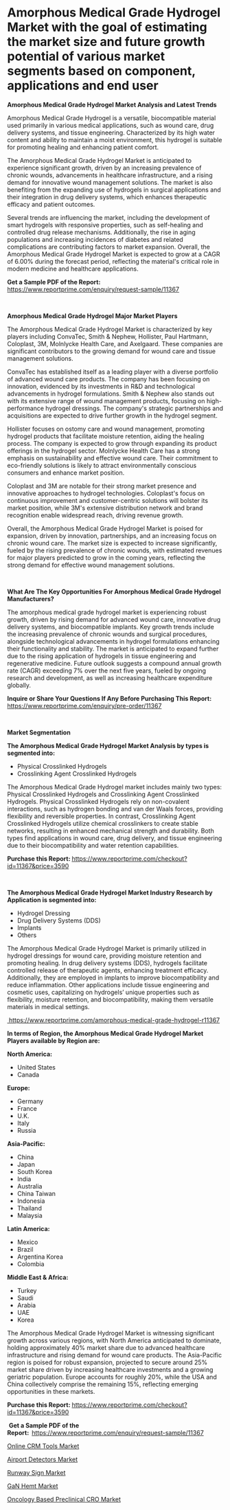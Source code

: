 <p><h1>Amorphous Medical Grade Hydrogel Market with the goal of estimating the market size and future growth potential of various market segments based on component, applications and end user</h1></p><p><strong>Amorphous Medical Grade Hydrogel Market Analysis and Latest Trends</strong></p>
<p><p>Amorphous Medical Grade Hydrogel is a versatile, biocompatible material used primarily in various medical applications, such as wound care, drug delivery systems, and tissue engineering. Characterized by its high water content and ability to maintain a moist environment, this hydrogel is suitable for promoting healing and enhancing patient comfort.</p><p>The Amorphous Medical Grade Hydrogel Market is anticipated to experience significant growth, driven by an increasing prevalence of chronic wounds, advancements in healthcare infrastructure, and a rising demand for innovative wound management solutions. The market is also benefiting from the expanding use of hydrogels in surgical applications and their integration in drug delivery systems, which enhances therapeutic efficacy and patient outcomes.</p><p>Several trends are influencing the market, including the development of smart hydrogels with responsive properties, such as self-healing and controlled drug release mechanisms. Additionally, the rise in aging populations and increasing incidences of diabetes and related complications are contributing factors to market expansion. Overall, the Amorphous Medical Grade Hydrogel Market is expected to grow at a CAGR of 6.00% during the forecast period, reflecting the material's critical role in modern medicine and healthcare applications.</p></p>
<p><strong>Get a Sample PDF of the Report:&nbsp;</strong> <a href="https://www.reportprime.com/enquiry/request-sample/11367?utm_campaign=1094&utm_medium=2&utm_source=Github&utm_content=ia&utm_term=02102024&utm_id=amorphous-medical-grade-hydrogel">https://www.reportprime.com/enquiry/request-sample/11367</a></p>
<p>&nbsp;</p>
<p><strong>Amorphous Medical Grade Hydrogel Major Market Players</strong></p>
<p><p>The Amorphous Medical Grade Hydrogel Market is characterized by key players including ConvaTec, Smith & Nephew, Hollister, Paul Hartmann, Coloplast, 3M, Molnlycke Health Care, and Axelgaard. These companies are significant contributors to the growing demand for wound care and tissue management solutions.</p><p>ConvaTec has established itself as a leading player with a diverse portfolio of advanced wound care products. The company has been focusing on innovation, evidenced by its investments in R&D and technological advancements in hydrogel formulations. Smith & Nephew also stands out with its extensive range of wound management products, focusing on high-performance hydrogel dressings. The company's strategic partnerships and acquisitions are expected to drive further growth in the hydrogel segment.</p><p>Hollister focuses on ostomy care and wound management, promoting hydrogel products that facilitate moisture retention, aiding the healing process. The company is expected to grow through expanding its product offerings in the hydrogel sector. Molnlycke Health Care has a strong emphasis on sustainability and effective wound care. Their commitment to eco-friendly solutions is likely to attract environmentally conscious consumers and enhance market position.</p><p>Coloplast and 3M are notable for their strong market presence and innovative approaches to hydrogel technologies. Coloplast's focus on continuous improvement and customer-centric solutions will bolster its market position, while 3M's extensive distribution network and brand recognition enable widespread reach, driving revenue growth.</p><p>Overall, the Amorphous Medical Grade Hydrogel Market is poised for expansion, driven by innovation, partnerships, and an increasing focus on chronic wound care. The market size is expected to increase significantly, fueled by the rising prevalence of chronic wounds, with estimated revenues for major players predicted to grow in the coming years, reflecting the strong demand for effective wound management solutions.</p></p>
<p>&nbsp;</p>
<p><strong>What Are The Key Opportunities For Amorphous Medical Grade Hydrogel Manufacturers?</strong></p>
<p><p>The amorphous medical grade hydrogel market is experiencing robust growth, driven by rising demand for advanced wound care, innovative drug delivery systems, and biocompatible implants. Key growth trends include the increasing prevalence of chronic wounds and surgical procedures, alongside technological advancements in hydrogel formulations enhancing their functionality and stability. The market is anticipated to expand further due to the rising application of hydrogels in tissue engineering and regenerative medicine. Future outlook suggests a compound annual growth rate (CAGR) exceeding 7% over the next five years, fueled by ongoing research and development, as well as increasing healthcare expenditure globally.</p></p>
<p><strong>Inquire or Share Your Questions If Any Before Purchasing This Report:</strong> <a href="https://www.reportprime.com/enquiry/pre-order/11367?utm_campaign=1094&utm_medium=2&utm_source=Github&utm_content=ia&utm_term=02102024&utm_id=amorphous-medical-grade-hydrogel">https://www.reportprime.com/enquiry/pre-order/11367</a></p>
<p>&nbsp;</p>
<p><strong>Market Segmentation</strong></p>
<p><strong>The Amorphous Medical Grade Hydrogel Market Analysis by types is segmented into:</strong></p>
<p><ul><li>Physical Crosslinked Hydrogels</li><li>Crosslinking Agent Crosslinked Hydrogels</li></ul></p>
<p><p>The Amorphous Medical Grade Hydrogel market includes mainly two types: Physical Crosslinked Hydrogels and Crosslinking Agent Crosslinked Hydrogels. Physical Crosslinked Hydrogels rely on non-covalent interactions, such as hydrogen bonding and van der Waals forces, providing flexibility and reversible properties. In contrast, Crosslinking Agent Crosslinked Hydrogels utilize chemical crosslinkers to create stable networks, resulting in enhanced mechanical strength and durability. Both types find applications in wound care, drug delivery, and tissue engineering due to their biocompatibility and water retention capabilities.</p></p>
<p><strong>Purchase this Report:&nbsp;</strong><a href="https://www.reportprime.com/checkout?id=11367&price=3590&utm_campaign=1094&utm_medium=2&utm_source=Github&utm_content=ia&utm_term=02102024&utm_id=amorphous-medical-grade-hydrogel">https://www.reportprime.com/checkout?id=11367&price=3590</a></p>
<p>&nbsp;</p>
<p><strong>The Amorphous Medical Grade Hydrogel Market Industry Research by Application is segmented into:</strong></p>
<p><ul><li>Hydrogel Dressing</li><li>Drug Delivery Systems (DDS)</li><li>Implants</li><li>Others</li></ul></p>
<p><p>The Amorphous Medical Grade Hydrogel Market is primarily utilized in hydrogel dressings for wound care, providing moisture retention and promoting healing. In drug delivery systems (DDS), hydrogels facilitate controlled release of therapeutic agents, enhancing treatment efficacy. Additionally, they are employed in implants to improve biocompatibility and reduce inflammation. Other applications include tissue engineering and cosmetic uses, capitalizing on hydrogels’ unique properties such as flexibility, moisture retention, and biocompatibility, making them versatile materials in medical settings.</p></p>
<p><a href="https://www.reportprime.com/amorphous-medical-grade-hydrogel-r11367?utm_campaign=1094&utm_medium=2&utm_source=Github&utm_content=ia&utm_term=02102024&utm_id=amorphous-medical-grade-hydrogel">&nbsp;https://www.reportprime.com/amorphous-medical-grade-hydrogel-r11367</a></p>
<p><strong>In terms of Region, the Amorphous Medical Grade Hydrogel Market Players available by Region are:</strong></p>
<p>
    <p> <strong> North America: </strong>
        <ul>
            <li>United States</li>
            <li>Canada</li>
        </ul>
        </p> 
    <p> <strong> Europe: </strong>
        <ul>
            <li>Germany</li>
            <li>France</li>
            <li>U.K.</li>
            <li>Italy</li>
            <li>Russia</li>
        </ul>
        </p> 
    <p> <strong> Asia-Pacific: </strong>
        <ul>
            <li>China</li>
            <li>Japan</li>
            <li>South Korea</li>
            <li>India</li>
            <li>Australia</li>
            <li>China Taiwan</li>
            <li>Indonesia</li>
            <li>Thailand</li>
            <li>Malaysia</li>
        </ul>
        </p> 
    <p> <strong> Latin America: </strong>
        <ul>
            <li>Mexico</li>
            <li>Brazil</li>
            <li>Argentina Korea</li>
            <li>Colombia</li>
        </ul>
        </p> 
    <p> <strong> Middle East & Africa: </strong>
        <ul>
            <li>Turkey</li>
            <li>Saudi</li>
            <li>Arabia</li>
            <li>UAE</li>
            <li>Korea</li>
        </ul>
    </p>
    </p>
<p><p>The Amorphous Medical Grade Hydrogel Market is witnessing significant growth across various regions, with North America anticipated to dominate, holding approximately 40% market share due to advanced healthcare infrastructure and rising demand for wound care products. The Asia-Pacific region is poised for robust expansion, projected to secure around 25% market share driven by increasing healthcare investments and a growing geriatric population. Europe accounts for roughly 20%, while the USA and China collectively comprise the remaining 15%, reflecting emerging opportunities in these markets.</p></p>
<p><strong>Purchase this Report: </strong><a href="https://www.reportprime.com/checkout?id=11367&price=3590&utm_campaign=1094&utm_medium=2&utm_source=Github&utm_content=ia&utm_term=02102024&utm_id=amorphous-medical-grade-hydrogel">https://www.reportprime.com/checkout?id=11367&price=3590</a></p>
<p>&nbsp;<strong>Get a Sample PDF of the Report:&nbsp;&nbsp;</strong><a href="https://www.reportprime.com/enquiry/request-sample/11367?utm_campaign=1094&utm_medium=2&utm_source=Github&utm_content=ia&utm_term=02102024&utm_id=amorphous-medical-grade-hydrogel">https://www.reportprime.com/enquiry/request-sample/11367</a></p>
<p><strong></strong></p>
<p><p><a href="https://github.com/SaraPrifti82/Market-Research-Report-List-1/blob/main/online-crm-tools-market.md?utm_campaign=1094&utm_medium=2&utm_source=Github&utm_content=ia&utm_term=02102024&utm_id=amorphous-medical-grade-hydrogel">Online CRM Tools Market</a></p><p><a href="https://www.linkedin.com/pulse/comprehensive-report-airport-detectors-market-type-application-haegc?utm_campaign=1094&utm_medium=2&utm_source=Github&utm_content=ia&utm_term=02102024&utm_id=amorphous-medical-grade-hydrogel">Airport Detectors Market</a></p><p><a href="https://www.linkedin.com/pulse/booming-runway-sign-market-sector-analysis-growth-projections-idfzc?utm_campaign=1094&utm_medium=2&utm_source=Github&utm_content=ia&utm_term=02102024&utm_id=amorphous-medical-grade-hydrogel">Runway Sign Market</a></p><p><a href="https://github.com/SotoRodolfo12/Market-Research-Report-List-1/blob/main/gan-hemt-market.md?utm_campaign=1094&utm_medium=2&utm_source=Github&utm_content=ia&utm_term=02102024&utm_id=amorphous-medical-grade-hydrogel">GaN Hemt Market</a></p><p><a href="https://issuu.com/reportprime-2/docs/oncology-based-preclinical-cro-mark_2c8f9f5799ab75?utm_campaign=1094&utm_medium=2&utm_source=Github&utm_content=ia&utm_term=02102024&utm_id=amorphous-medical-grade-hydrogel">Oncology Based Preclinical CRO Market</a></p></p>
